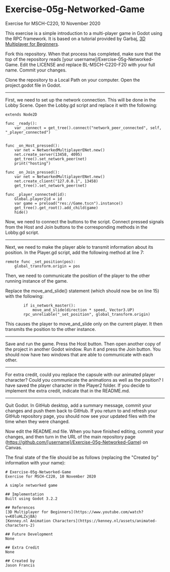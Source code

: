 # Exercise-05g-Networked-Game

Exercise for MSCH-C220, 10 November 2020

This exercise is a simple introduction to a multi-player game in Godot using the RPC framework. It is based on a tutorial provided by Garbaj, [3D Multiplayer for Beginners](https://www.youtube.com/watch?v=K0luHLZxjBA).

Fork this repository. When that process has completed, make sure that the top of the repository reads [your username]/Exercise-05g-Networked-Game. Edit the LICENSE and replace BL-MSCH-C220-F20 with your full name. Commit your changes.

Clone the repository to a Local Path on your computer. Open the project.godot file in Godot.

---

First, we need to set up the network connection. This will be done in the Lobby Scene. Open the Lobby.gd script and replace it with the following:

```
extends Node2D

func _ready():
	var _connect = get_tree().connect("network_peer_connected", self, "_player_connected")


func _on_Host_pressed():
	var net = NetworkedMultiplayerENet.new()
	net.create_server(13458, 4095)
	get_tree().set_network_peer(net)
	print("hosting")

func _on_Join_pressed():
	var net = NetworkedMultiplayerENet.new()
	net.create_client("127.0.0.1", 13458)
	get_tree().set_network_peer(net)

func _player_connected(id):
	Global.player2id = id
	var game = preload("res://Game.tscn").instance()
	get_tree().get_root().add_child(game)
	hide()
```

Now, we need to connect the buttons to the script. Connect pressed signals from the Host and Join buttons to the corresponding methods in the Lobby.gd script.

---

Next, we need to make the player able to transmit information about its position. In the Player.gd script, add the following method at line 7:
```
remote func _set_position(pos):
	global_transform.origin = pos
```

Then, we need to communicate the position of the player to the other running instance of the game.

Replace the move_and_slide() statement (which should now be on line 15) with the following:
```
		if is_network_master():
			move_and_slide(direction * speed, Vector3.UP)
		rpc_unreliable("_set_position", global_transform.origin)
```

This causes the player to move_and_slide only on the current player. It then transmits the position to the other instance.

---

Save and run the game. Press the Host button. Then open another copy of the project in another Godot window. Run it and press the Join button. You should now have two windows that are able to communicate with each other.

---

For extra credit, could you replace the capsule with our animated player character? Could you communicate the animations as well as the position? I have saved the player character in the Player2 folder. If you decide to implement the extra credit, indicate that in the README.md.

---

Quit Godot. In GitHub desktop, add a summary message, commit your changes and push them back to GitHub. If you return to and refresh your GitHub repository page, you should now see your updated files with the time when they were changed.

Now edit the README.md file. When you have finished editing, commit your changes, and then turn in the URL of the main repository page (https://github.com/[username]/Exercise-05g-Networked-Game) on Canvas.

The final state of the file should be as follows (replacing the "Created by" information with your name):

```
# Exercise-05g-Networked-Game
Exercise for MSCH-C220, 10 November 2020

A simple networked game

## Implementation
Built using Godot 3.2.2

## References
[3D Multiplayer for Beginners](https://www.youtube.com/watch?v=K0luHLZxjBA)
[Kenney.nl Animation Characters](https://kenney.nl/assets/animated-characters-2)

## Future Development
None

## Extra Credit
None

## Created by 
Jason Francis
```
